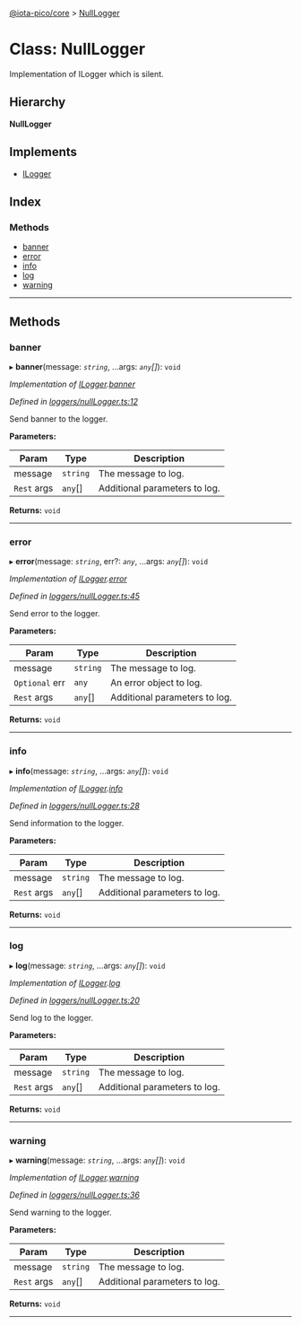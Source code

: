 [@iota-pico/core](../README.md) > [NullLogger](../classes/nulllogger.md)

# Class: NullLogger

Implementation of ILogger which is silent.

## Hierarchy

**NullLogger**

## Implements

* [ILogger](../interfaces/ilogger.md)

## Index

### Methods

* [banner](nulllogger.md#banner)
* [error](nulllogger.md#error)
* [info](nulllogger.md#info)
* [log](nulllogger.md#log)
* [warning](nulllogger.md#warning)

---

## Methods

<a id="banner"></a>

###  banner

▸ **banner**(message: *`string`*, ...args: *`any`[]*): `void`

*Implementation of [ILogger](../interfaces/ilogger.md).[banner](../interfaces/ilogger.md#banner)*

*Defined in [loggers/nullLogger.ts:12](https://github.com/iota-pico/core/blob/0ebbbcc/src/loggers/nullLogger.ts#L12)*

Send banner to the logger.

**Parameters:**

| Param | Type | Description |
| ------ | ------ | ------ |
| message | `string` |  The message to log. |
| `Rest` args | `any`[] |  Additional parameters to log. |

**Returns:** `void`

___
<a id="error"></a>

###  error

▸ **error**(message: *`string`*, err?: *`any`*, ...args: *`any`[]*): `void`

*Implementation of [ILogger](../interfaces/ilogger.md).[error](../interfaces/ilogger.md#error)*

*Defined in [loggers/nullLogger.ts:45](https://github.com/iota-pico/core/blob/0ebbbcc/src/loggers/nullLogger.ts#L45)*

Send error to the logger.

**Parameters:**

| Param | Type | Description |
| ------ | ------ | ------ |
| message | `string` |  The message to log. |
| `Optional` err | `any` |  An error object to log. |
| `Rest` args | `any`[] |  Additional parameters to log. |

**Returns:** `void`

___
<a id="info"></a>

###  info

▸ **info**(message: *`string`*, ...args: *`any`[]*): `void`

*Implementation of [ILogger](../interfaces/ilogger.md).[info](../interfaces/ilogger.md#info)*

*Defined in [loggers/nullLogger.ts:28](https://github.com/iota-pico/core/blob/0ebbbcc/src/loggers/nullLogger.ts#L28)*

Send information to the logger.

**Parameters:**

| Param | Type | Description |
| ------ | ------ | ------ |
| message | `string` |  The message to log. |
| `Rest` args | `any`[] |  Additional parameters to log. |

**Returns:** `void`

___
<a id="log"></a>

###  log

▸ **log**(message: *`string`*, ...args: *`any`[]*): `void`

*Implementation of [ILogger](../interfaces/ilogger.md).[log](../interfaces/ilogger.md#log)*

*Defined in [loggers/nullLogger.ts:20](https://github.com/iota-pico/core/blob/0ebbbcc/src/loggers/nullLogger.ts#L20)*

Send log to the logger.

**Parameters:**

| Param | Type | Description |
| ------ | ------ | ------ |
| message | `string` |  The message to log. |
| `Rest` args | `any`[] |  Additional parameters to log. |

**Returns:** `void`

___
<a id="warning"></a>

###  warning

▸ **warning**(message: *`string`*, ...args: *`any`[]*): `void`

*Implementation of [ILogger](../interfaces/ilogger.md).[warning](../interfaces/ilogger.md#warning)*

*Defined in [loggers/nullLogger.ts:36](https://github.com/iota-pico/core/blob/0ebbbcc/src/loggers/nullLogger.ts#L36)*

Send warning to the logger.

**Parameters:**

| Param | Type | Description |
| ------ | ------ | ------ |
| message | `string` |  The message to log. |
| `Rest` args | `any`[] |  Additional parameters to log. |

**Returns:** `void`

___

